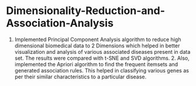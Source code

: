 # Dimensionality-Reduction-and-Association-Analysis
1. Implemented Principal Component Analysis algorithm to reduce high dimensional biomedical data to 2 Dimensions which helped in better visualization and analysis of various associated diseases present in data set. The results were compared with t-SNE and SVD algorithms.  2. Also, implemented the Apriori algorithm to find the frequent itemsets and generated association rules. This helped in classifying various genes as per their similar characteristics to a particular disease.
